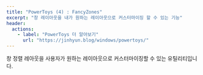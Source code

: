 ```yaml
---
title: "PowerToys (4) : FancyZones"
excerpt: "창 레이아웃을 내가 원하는 레이아웃으로 커스터마이징 할 수 있는 기능"
header:
  actions:
    - label: "PowerToys 더 알아보기"
      url: "https://jinhyun.blog/windows/powertoys/"
---
```


창 정렬 레아웃을 사용자가 원하는 레이아웃으로 커스터마이징할 수 있는 유틸리티입니다.

